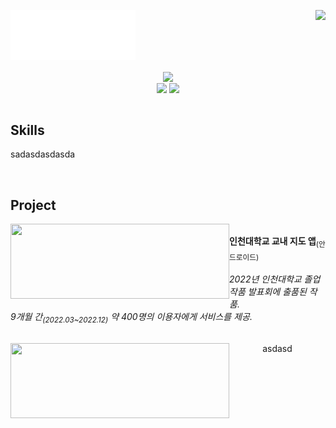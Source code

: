 
<div align="center">
  
<div align="right">
<img align="right" src="https://github-readme-stats.vercel.app/api?username=liardanc3&hide_border=true"/>
</div>

<div align="left">
  
  ![wave](wave.svg)
  
  <div align="center">
  <img align="center" src="https://readme-typing-svg.herokuapp.com?font=Mukta&size=23&duration=3000&pause=20000&color=000000&center=true&vCenter=true&width=350&lines=Hi+there%2C+my+name+is+Donghwan+Kim."/>
  </div>
  <div align="center">
  <img align="center" src="https://hits.seeyoufarm.com/api/count/incr/badge.svg?url=https%3A%2F%2Fgithub.com%2Fliardanc3&count_bg=%23000000&title_bg=%23000000&icon=github.svg&icon_color=%23E7E7E7&title=hits&edge_flat=false"/>
  <img align="center" src="http://mazassumnida.wtf/api/mini/generate_badge?boj=l1ardanc3"/>
  </div>
</div>
</div>






<br>



<div align="left">

Skills
---

sadasdasdasda

<br>
</div>


<div align="left" xmlns="http://www.w3.org/1999/xhtml">

Project
---

<div align="center">
  <a href="https://github.com/liardanc3/inunavi">
  <img align="left" height="120" width="350" src="https://github-readme-stats.vercel.app/api/pin/?username=liardanc3&repo=inunavi&title_color=07ad23&border_color=07ad23"/>
  </a>

  <div align="left">
    <br>
    <b>인천대학교 교내 지도 앱</b><sub>(안드로이드)</sub>
    <br><br>
    <em>2022년 인천대학교 졸업작품 발표회에 출품된 작품.</em>  
    <br>
      <em>9개월 간<sub>(2022.03~2022.12)</sub> 약 400명의 이용자에게 서비스를 제공.</em>
      <br>
    </font>
  </div>
  
</div>

<br>

<div align="center">
  <a href="https://github.com/So-So-Happy/SoSoHappy-BackEnd">
  <img align="left" height="120" width="350" src="https://github-readme-stats.vercel.app/api/pin/?username=So-So-Happy&repo=SoSoHappy-BackEnd&title_color=8a7d07&border_color=8a7d07"/>
  </a>

  asdasd

</div>
